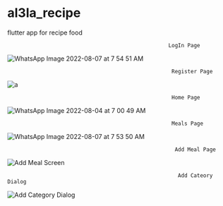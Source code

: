 # al3la_recipe

flutter app for recipe food 

                                                       LogIn Page

![WhatsApp Image 2022-08-07 at 7 54 51 AM](https://user-images.githubusercontent.com/67373304/187819706-cfce8093-cfac-44a7-b137-bc9c893ea20c.jpeg)

                                                        Register Page
![a](https://user-images.githubusercontent.com/67373304/187819946-00f50aad-d9e0-423a-a3bd-ad5f8e083997.jpeg)

                                                        Home Page
![WhatsApp Image 2022-08-04 at 7 00 49 AM](https://user-images.githubusercontent.com/67373304/187820267-643c3948-1236-460a-93bb-68bfce92d5e2.jpeg)

                                                        Meals Page
![WhatsApp Image 2022-08-07 at 7 53 50 AM](https://user-images.githubusercontent.com/67373304/187820412-6f963a03-0b55-4650-be1a-1449e86c8862.jpeg)

                                                         Add Meal Page
![Add Meal Screen](https://user-images.githubusercontent.com/67373304/187820508-3a9f7ecd-bf20-4f2a-9115-c407e63dbf31.jpeg)

                                                          Add Cateory Dialog
![Add Category Dialog](https://user-images.githubusercontent.com/67373304/187820599-a2065470-af0d-4271-ae71-b6334029b09f.jpeg)




